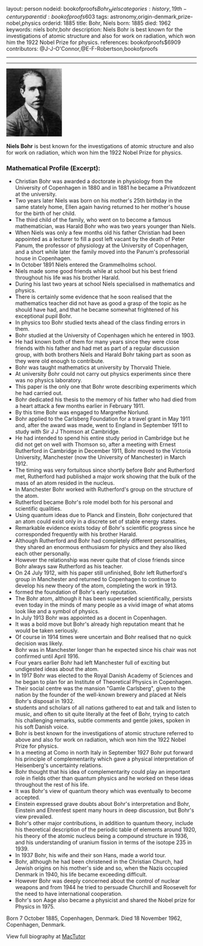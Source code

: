 layout: person
nodeid: bookofproofs$Bohr_Niels
categories: history,19th-century
parentid: bookofproofs$603
tags: astronomy,origin-denmark,prize-nobel,physics
orderid: 1885
title: Bohr, Niels
born: 1885
died: 1962
keywords: niels bohr,bohr
description: Niels Bohr is best known for the investigations of atomic structure and also for work on radiation, which won him the 1922 Nobel Prize for physics.
references: bookofproofs$6909
contributors: @J-J-O'Connor,@E-F-Robertson,bookofproofs

---



---

![Bohr_Niels.jpg](https://github.com/bookofproofs/bookofproofs.github.io/blob/main/_sources/_assets/images/portraits/Bohr_Niels.jpg?raw=true)

**Niels Bohr** is best known for the investigations of atomic structure and also for work on radiation, which won him the 1922 Nobel Prize for physics.

### Mathematical Profile (Excerpt):
* Christian Bohr was awarded a doctorate in physiology from the University of Copenhagen in 1880 and in 1881 he became a Privatdozent at the university.
* Two years later Niels was born on his mother's 25th  birthday in the same stately home, Ellen again having returned to her mother's house for the birth of her child.
* The third child of the family, who went on to become a famous mathematician, was Harald Bohr who was two years younger than Niels.
* When Niels was only a few months old his father Christian had been appointed as a lecturer to fill a post left vacant by the death of Peter Panum, the professor of physiology at the University of Copenhagen, and a short while later the family moved into the Panum's professorial house in Copenhagen.
* In October 1891 Niels entered the Grammelholms school.
* Niels made some good friends while at school but his best friend throughout his life was his brother Harald.
* During his last two years at school Niels specialised in mathematics and physics.
* There is certainly some evidence that he soon realised that the mathematics teacher did not have as good a grasp of the topic as he should have had, and that he became somewhat frightened of his exceptional pupil Bohr.
* In physics too Bohr studied texts ahead of the class finding errors in them.
* Bohr studied at the University of Copenhagen which he entered in 1903.
* He had known both of them for many years since they were close friends with his father and had met as part of a regular discussion group, with both brothers Niels and Harald Bohr taking part as soon as they were old enough to contribute.
* Bohr was taught mathematics at university by Thorvald Thiele.
* At university Bohr could not carry out physics experiments since there was no physics laboratory.
* This paper is the only one that Bohr wrote describing experiments which he had carried out.
* Bohr dedicated his thesis to the memory of his father who had died from a heart attack a few months earlier in February 1911.
* By this time Bohr was engaged to Margrethe Norlund.
* Bohr applied to the Carlsberg Foundation for a travel grant in May 1911 and, after the award was made, went to England in September 1911 to study with Sir J J Thomson at Cambridge.
* He had intended to spend his entire study period in Cambridge but he did not get on well with Thomson so, after a meeting with Ernest Rutherford in Cambridge in December 1911, Bohr moved to the Victoria University, Manchester (now the University of Manchester) in March 1912.
* The timing was very fortuitous since shortly before Bohr and Rutherford met, Rutherford had published a major work showing that the bulk of the mass of an atom resided in the nucleus.
* In Manchester Bohr worked with Rutherford's group on the structure of the atom.
* Rutherford became Bohr's role model both for his personal and scientific qualities.
* Using quantum ideas due to Planck and Einstein, Bohr conjectured that an atom could exist only in a discrete set of stable energy states.
* Remarkable evidence exists today of Bohr's scientific progress since he corresponded frequently with his brother Harald.
* Although Rutherford and Bohr had completely different personalities, they shared an enormous enthusiasm for physics and they also liked each other personally.
* However the relationship was never quite that of close friends since Bohr always saw Rutherford as his teacher.
* On 24 July 1912, with his paper still unfinished, Bohr left Rutherford's group in Manchester and returned to Copenhagen to continue to develop his new theory of the atom, completing the work in 1913.
* formed the foundation of Bohr's early reputation.
* The Bohr atom, although it has been superseded scientifically, persists even today in the minds of many people as a vivid image of what atoms look like and a symbol of physics.
* In July 1913 Bohr was appointed as a docent in Copenhagen.
* It was a bold move but Bohr's already high reputation meant that he would be taken seriously.
* Of course in 1914 times were uncertain and Bohr realised that no quick decision was likely.
* Bohr was in Manchester longer than he expected since his chair was not confirmed until April 1916.
* Four years earlier Bohr had left Manchester full of exciting but undigested ideas about the atom.
* In 1917 Bohr was elected to the Royal Danish Academy of Sciences and he began to plan for an Institute of Theoretical Physics in Copenhagen.
* Their social centre was the mansion "Gamle Carlsberg", given to the nation by the founder of the well-known brewery and placed at Niels Bohr's disposal in 1932.
* students and scholars of all nations gathered to eat and talk and listen to music, and often to sit quite literally at the feet of Bohr, trying to catch his challenging remarks, subtle comments and gentle jokes, spoken in his soft Danish voice.
* Bohr is best known for the investigations of atomic structure referred to above and also for work on radiation, which won him the 1922 Nobel Prize for physics.
* In a meeting at Como in north Italy in September 1927 Bohr put forward his principle of complementarity which gave a physical interpretation of Heisenberg's uncertainty relations.
* Bohr thought that his idea of complementarity could play an important role in fields other than quantum physics and he worked on these ideas throughout the rest of his life.
* It was Bohr's view of quantum theory which was eventually to become accepted.
* Einstein expressed grave doubts about Bohr's interpretation and Bohr, Einstein and Ehrenfest spent many hours in deep discussion, but Bohr's view prevailed.
* Bohr's other major contributions, in addition to quantum theory, include his theoretical description of the periodic table of elements around 1920, his theory of the atomic nucleus being a compound structure in 1936, and his understanding of uranium fission in terms of the isotope 235 in 1939.
* In 1937 Bohr, his wife and their son Hans, made a world tour.
* Bohr, although he had been christened in the Christian Church, had Jewish origins on his mother's side and so, when the Nazis occupied Denmark in 1940, his life became exceeding difficult.
* However Bohr was deeply concerned about the control of nuclear weapons and from 1944 he tried to persuade Churchill and Roosevelt for the need to have international cooperation.
* Bohr's son Aage also became a physicist and shared the Nobel prize for Physics in 1975.

Born 7 October 1885, Copenhagen, Denmark. Died 18 November 1962, Copenhagen, Denmark.

View full biography at [MacTutor](https://mathshistory.st-andrews.ac.uk/Biographies/Bohr_Niels/)
